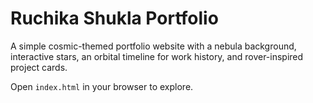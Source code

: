 # Ruchika Shukla Portfolio

A simple cosmic-themed portfolio website with a nebula background, interactive stars, an orbital timeline for work history, and rover-inspired project cards.

Open `index.html` in your browser to explore.
